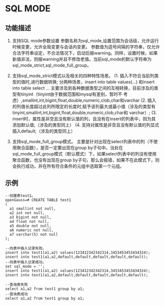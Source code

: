 # SQL MODE<a name="ZH-CN_TOPIC_0289900448"></a>

## 功能描述<a name="zh-cn_topic_0283137542_zh-cn_topic_0237122167_zh-cn_topic_0059778902_s86b6c9741c7741d3976c5e358e8d5486"></a>

1. 支持SQL mode参数设置
参数名称为sql_mode,设置范围为会话级，允许运行时候变更，允许全局变更与会话内变更。
参数值为逗号间隔的字符串，仅允许合法字符串设定，不合法情况下，启动后报warning。同样，设置时候，如果新值非法，则报warning并且不修改老值。当前sql_mode的默认字符串为sql_mode_strict,sql_mode_full_group。

2. 支持sql_mode_strict模式以及相关的四种特性场景。
(1. 插入不符合当前列类型的值时,进行数据转换;
分两种场景，insert into table values(…) 和insert into table select …
主要涉及到各种数据类型之间的互相转换，目前涉及的类型有tinyint（tinyint由于数据范围和mysql有差别，暂时不
考虑）,smallint,int,bigint,float,double,numeric,clob,char和varchar
(2. 插入的列值长度超过此列所限定的长度时,赋予该列最大或最小值（涉及的类型有tinyint,smallint,int,bigint,float,double,numeric,clob,char和
varchar）;
(3. insert时，属性是非空且没有默认值的列，且没有在insert的列表中，则为其添加默认值;（涉及的类型同上）
(4. 支持对属性是非空且没有默认值的列显式插入default;（涉及的类型同上）

3. 支持sql_mode_full_group模式。
主要是针对出现在select列表中的列（不使用聚合函数），是否一定要出现在group by子句中。当处在sql_mode_full_group模式（默认模式）下，如果select列表中的列没有使用聚合函数，也没有出现在group by子句，那么会报错，如果不在此模式下，则会执行成功，并在所有符合条件的元组中选取第一个元组。

## 示例<a name="zh-cn_topic_0283137542_zh-cn_topic_0237122167_zh-cn_topic_0059778902_sfff14489321642278317cf06cd89810d"></a>

```
--创建表test1。
openGauss=# CREATE TABLE test1
(
  a1 smallint not null,
  a2 int not null,
  a3 bigint not null,
  a4 float not null,
  a5 double not null,
  a6 numeric not null,
  a7 varchar(5) not null
);

--向表中插入记录失败。
insert into test1(a1,a2) values(123412342342314,3453453453434324);
insert into test1(a1,a2,default,default,default,default,default);
--向表中插入记录成功。
set sql_mode = '';
insert into test1(a1,a2) values(123412342342314,3453453453434324);
insert into test1(a1,a2,default,default,default,default,default);

--查询表失败
select a1,a2 from test1 group by a1;
--查询表成功
select a1,a2 from test1 group by a1;

```
